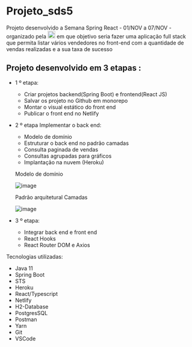 # Projeto_sds5

Projeto desenvolvido a Semana Spring React - 01/NOV a 07/NOV - organizado pela
<a href="https://devsuperior.com.br/"><img height="20" src="https://devsuperior.com.br/_next/static/images/complete_logo-b49596a32b06eba677b5b122390a1099.svg" /></a>
em que objetivo seria fazer uma aplicação full stack que permita listar vários vendedores no front-end com a quantidade de vendas realizadas e a sua taxa de sucesso

## Projeto desenvolvido em 3 etapas :

  - 1 º etapa: 
     <ul>
      <li>Criar projetos backend(Spring Boot) e frontend(React JS)</li>
      <li>Salvar os projeto no Github em monorepo</li>
      <li>Montar o visual estático do front end</li>
      <li>Publicar o front end no Netlify</li>
     </ul>
     
   - 2 º etapa Implementar o back end: 
     <ul>
      <li>Modelo de domínio</li>
      <li>Estruturar o back end no padrão camadas</li>
      <li>Consulta paginada de vendas</li>
      <li>Consultas agrupadas para gráficos</li>
      <li>Implantação na nuvem (Heroku)</li>
     </ul>
     
     Modelo de domínio
     
     ![image](https://user-images.githubusercontent.com/49655819/143770358-b37094e4-eed7-4408-b756-56a37432479d.png)

     Padrão arquitetural Camadas
     
     ![image](https://user-images.githubusercontent.com/49655819/143770395-23e02c14-74de-429d-a987-d0c94324f9cb.png)

     
   - 3 º etapa: 
     <ul>
      <li>Integrar back end e front end</li>
      <li>React Hooks</li>
      <li>React Router DOM e Axios</li>
     </ul>
     
     
     
   Tecnologias utilizadas:
   
   - Java 11
   - Spring Boot
   - STS
   - Heroku
   - React/Typescript
   - Netlify
   - H2-Database
   - PostgresSQL
   - Postman
   - Yarn
   - Git
   - VSCode





